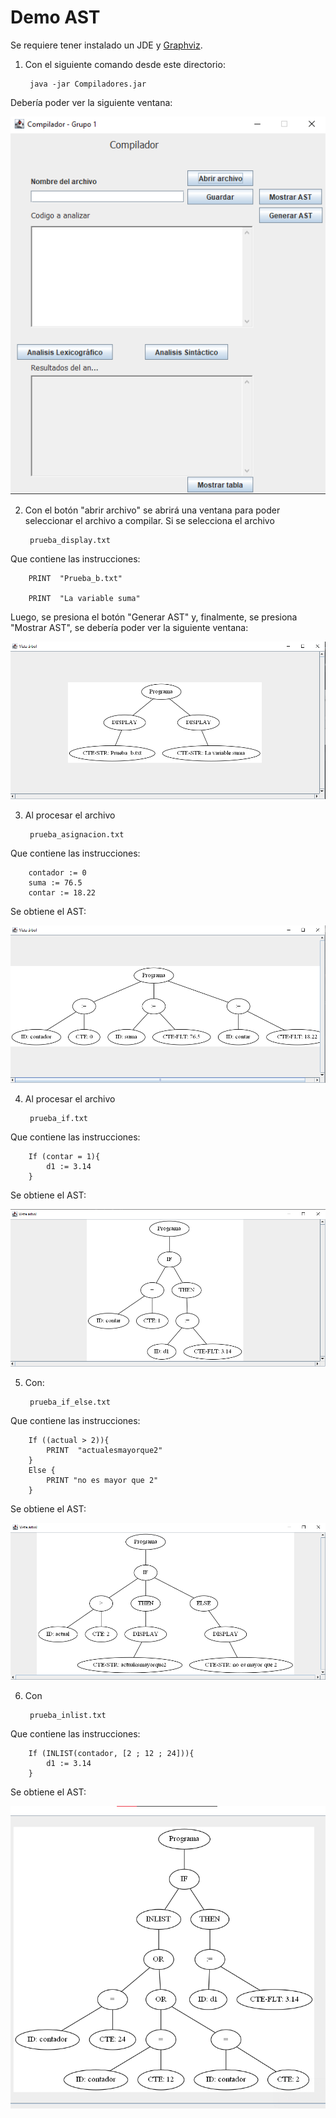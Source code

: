 # Demo AST

Se requiere tener instalado un JDE y [Graphviz](https://graphviz.org/download).


1) Con el siguiente comando desde este directorio:
        
        java -jar Compiladores.jar

Debería poder ver la siguiente ventana:

![Ventana principal](doc/img/AST_1.png "Ventana principal")

2) Con el botón "abrir archivo" se abrirá una ventana para poder seleccionar el archivo a compilar. Si se selecciona el archivo

        prueba_display.txt

Que contiene las instrucciones:
        
        PRINT  "Prueba_b.txt"
        
        PRINT  "La variable suma"

Luego, se presiona el botón "Generar AST" y, finalmente, se presiona "Mostrar AST", se debería poder ver la siguiente ventana:

![AST Display](doc/img/AST_Display.png "AST Display")

3) Al procesar el archivo

        prueba_asignacion.txt

Que contiene las instrucciones:

        contador := 0
        suma := 76.5
        contar := 18.22

Se obtiene el AST:

![AST Asignación](doc/img/AST_Asignacion.png "AST Asignación")
    
4) Al procesar el archivo

        prueba_if.txt

Que contiene las instrucciones:

        If (contar = 1){
            d1 := 3.14
        }

Se obtiene el AST:

![AST If](doc/img/AST_if.png "AST If")

5) Con:

        prueba_if_else.txt

Que contiene las instrucciones:

        If ((actual > 2)){
            PRINT  "actualesmayorque2"
        }
        Else {
            PRINT "no es mayor que 2"
        }

Se obtiene el AST:

![AST If else](doc/img/AST_If_else.png "AST If else")

6) Con

        prueba_inlist.txt

Que contiene las instrucciones:

        If (INLIST(contador, [2 ; 12 ; 24])){
            d1 := 3.14
        }

Se obtiene el AST:

![AST Inlist](doc/img/AST_Inlist.png "AST Inlist")
